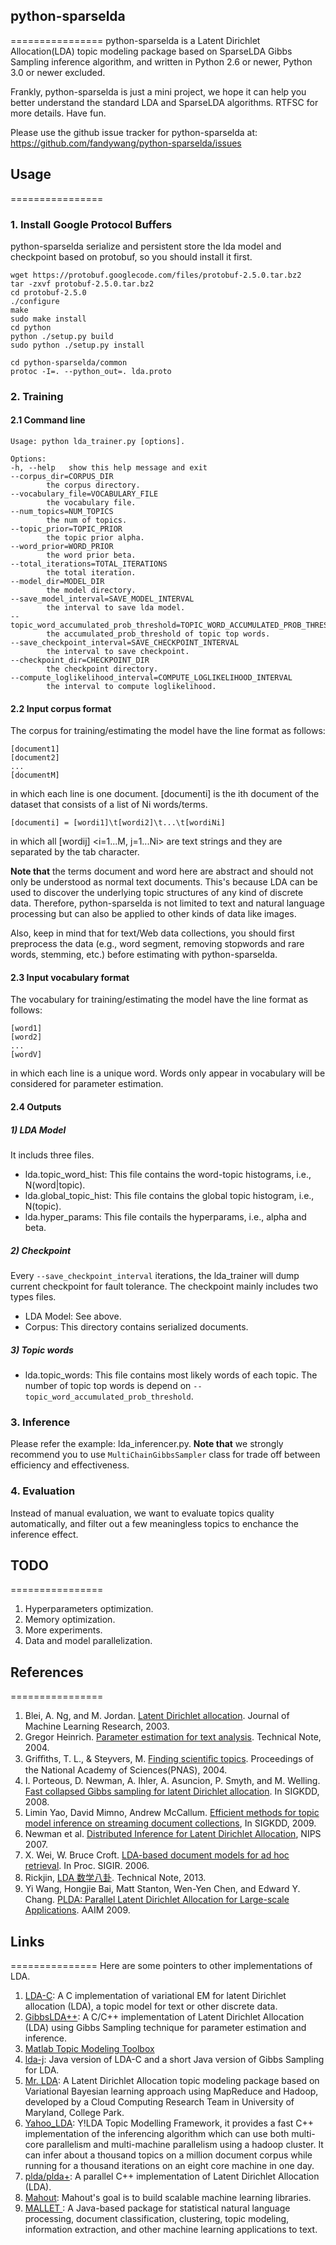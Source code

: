 ## python-sparselda
================
python-sparselda is a Latent Dirichlet Allocation(LDA) topic modeling package based on SparseLDA Gibbs Sampling inference algorithm, and written in Python 2.6 or newer, Python 3.0 or newer excluded. 

Frankly, python-sparselda is just a mini project, we hope it can help you better understand the standard LDA and SparseLDA algorithms. RTFSC for more details. Have fun.

Please use the github issue tracker for python-sparselda at:
https://github.com/fandywang/python-sparselda/issues

## Usage
================
### 1. Install Google Protocol Buffers
python-sparselda serialize and persistent store the lda model and checkpoint based on protobuf, so you should install it first.

    wget https://protobuf.googlecode.com/files/protobuf-2.5.0.tar.bz2
    tar -zxvf protobuf-2.5.0.tar.bz2
    cd protobuf-2.5.0
    ./configure
    make
    sudo make install
    cd python
    python ./setup.py build
    sudo python ./setup.py install

    cd python-sparselda/common
    protoc -I=. --python_out=. lda.proto

### 2. Training
#### 2.1 Command line
    Usage: python lda_trainer.py [options].

    Options:
    -h, --help   show this help message and exit
    --corpus_dir=CORPUS_DIR
            the corpus directory.
    --vocabulary_file=VOCABULARY_FILE
            the vocabulary file.
    --num_topics=NUM_TOPICS
            the num of topics.
    --topic_prior=TOPIC_PRIOR
            the topic prior alpha.
    --word_prior=WORD_PRIOR
            the word prior beta.
    --total_iterations=TOTAL_ITERATIONS
            the total iteration.
    --model_dir=MODEL_DIR
            the model directory.
    --save_model_interval=SAVE_MODEL_INTERVAL
            the interval to save lda model.
    --topic_word_accumulated_prob_threshold=TOPIC_WORD_ACCUMULATED_PROB_THRESHOLD
            the accumulated_prob_threshold of topic top words.
    --save_checkpoint_interval=SAVE_CHECKPOINT_INTERVAL
            the interval to save checkpoint.
    --checkpoint_dir=CHECKPOINT_DIR
            the checkpoint directory.
    --compute_loglikelihood_interval=COMPUTE_LOGLIKELIHOOD_INTERVAL
            the interval to compute loglikelihood.

#### 2.2 Input corpus format
The corpus for training/estimating the model have the line format as follows:
   
    [document1]
    [document2]
    ...
    [documentM]

in which each line is one document. [documenti] is the ith document of the dataset that consists of a list of Ni words/terms.
    
    [documenti] = [wordi1]\t[wordi2]\t...\t[wordiNi]

in which all [wordij] &lt;i=1...M, j=1...Ni&gt; are text strings and they are separated by the tab character.

**Note that** the terms document and word here are abstract and should not only be understood as normal text documents. 
This's because LDA can be used to discover the underlying topic structures of any kind of discrete data. Therefore, 
python-sparselda is not limited to text and natural language processing but can also be applied to other kinds of data 
like images. 

Also, keep in mind that for text/Web data collections, you should first preprocess the data (e.g., word segment, 
removing stopwords and rare words, stemming, etc.) before estimating with python-sparselda.

#### 2.3 Input vocabulary format
The vocabulary for training/estimating the model have the line format as follows:
   
    [word1]
    [word2]
    ...
    [wordV]

in which each line is a unique word. Words only appear in vocabulary will be considered for parameter estimation.

#### 2.4 Outputs
##### 1) LDA Model
It includs three files.
* lda.topic_word_hist: This file contains the word-topic histograms, i.e., N(word|topic). 
* lda.global_topic_hist: This file contains the global topic histogram, i.e., N(topic).
* lda.hyper_params: This file contails the hyperparams, i.e., alpha and beta.

##### 2) Checkpoint
Every `--save_checkpoint_interval` iterations, the lda_trainer will dump current checkpoint for fault tolerance. 
The checkpoint mainly includes two types files.
* LDA Model: See above.
* Corpus: This directory contains serialized documents.

##### 3) Topic words
* lda.topic_words: This file contains most likely words of each topic. The number of topic top words is depend on `--topic_word_accumulated_prob_threshold`.

### 3. Inference
Please refer the example: lda_inferencer.py. 
**Note that** we strongly recommend you to use `MultiChainGibbsSampler` class for trade off between efficiency and effectiveness.

### 4. Evaluation
Instead of manual evaluation, we want to evaluate topics quality automatically, and filter out a few meaningless topics to enchance the inference effect.

## TODO
================
1. Hyperparameters optimization.
2. Memory optimization.
3. More experiments.
4. Data and model parallelization.

## References
================
1. Blei, A. Ng, and M. Jordan. [Latent Dirichlet allocation](http://www.cs.princeton.edu/~blei/papers/BleiNgJordan2003.pdf). Journal of Machine Learning Research, 2003.
2. Gregor Heinrich. [Parameter estimation for text analysis](http://www.arbylon.net/publications/text-est.pdf). Technical Note, 2004.
3. Griﬃths, T. L., & Steyvers, M. [Finding scientiﬁc topics](http://www.pnas.org/content/101/suppl.1/5228.full.pdf). Proceedings of the National Academy of Sciences(PNAS), 2004.
4. I. Porteous, D. Newman, A. Ihler, A. Asuncion, P. Smyth, and M. Welling. [Fast collapsed Gibbs sampling for latent Dirichlet allocation](http://www.ics.uci.edu/~asuncion/pubs/KDD_08.pdf). In SIGKDD, 2008.
5. Limin Yao, David Mimno, Andrew McCallum. [Efficient methods for topic model inference on streaming document collections](https://www.cs.umass.edu/~mimno/papers/fast-topic-model.pdf), In SIGKDD, 2009.
6. Newman et al. [Distributed Inference for Latent Dirichlet Allocation](http://www.csee.ogi.edu/~zak/cs506-pslc/dist_lda.pdf), NIPS 2007.
7. X. Wei, W. Bruce Croft. [LDA-based document models for ad hoc retrieval](http://www.bradblock.com/LDA_Based_Document_Models_for_Ad_hoc_Retrieval.pdf). In Proc. SIGIR. 2006.
7. Rickjin, [LDA 数学八卦](http://vdisk.weibo.com/s/q0sGh/1360334108?utm_source=weibolife). Technical Note, 2013.
8. Yi Wang, Hongjie Bai, Matt Stanton, Wen-Yen Chen, and Edward Y. Chang. [PLDA: Parallel Latent Dirichlet Allocation for Large-scale Applications](http://plda.googlecode.com/files/aaim.pdf). AAIM 2009.

## Links
===============
Here are some pointers to other implementations of LDA.

1. [LDA-C](http://www.cs.princeton.edu/~blei/lda-c/index.html): A C implementation of variational EM for latent Dirichlet allocation (LDA), a topic model for text or other discrete data.
2. [GibbsLDA++](http://gibbslda.sourceforge.net/): A C/C++ implementation of Latent Dirichlet Allocation (LDA) using Gibbs Sampling technique for parameter estimation and inference.
3. [Matlab Topic Modeling Toolbox](http://psiexp.ss.uci.edu/research/programs_data/toolbox.htm)
4. [lda-j](http://www.arbylon.net/projects/): Java version of LDA-C and a short Java version of Gibbs Sampling for LDA.
5. [Mr. LDA](https://github.com/lintool/Mr.LDA): A Latent Dirichlet Allocation topic modeling package based on Variational Bayesian learning approach using MapReduce and Hadoop, developed by a Cloud Computing Research Team in University of Maryland, College Park.
6. [Yahoo_LDA](https://github.com/sudar/Yahoo_LDA): Y!LDA Topic Modelling Framework, it provides a fast C++ implementation of the inferencing algorithm which can use both multi-core parallelism and multi-machine parallelism using a hadoop cluster. It can infer about a thousand topics on a million document corpus while running for a thousand iterations on an eight core machine in one day.
7. [plda/plda+](https://code.google.com/p/plda/): A parallel C++ implementation of Latent Dirichlet Allocation (LDA).
8. [Mahout](https://cwiki.apache.org/confluence/display/MAHOUT/Latent+Dirichlet+Allocation): Mahout's goal is to build scalable machine learning libraries. 
9. [MALLET ](http://mallet.cs.umass.edu/): A Java-based package for statistical natural language processing, document classification, clustering, topic modeling, information extraction, and other machine learning applications to text.
